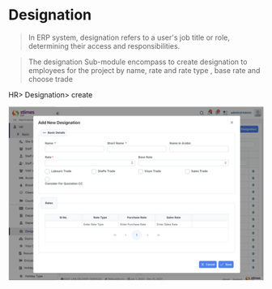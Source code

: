 # Designation 
> In ERP system, designation refers to a user's job title or role, determining their access and responsibilities.

>The designation Sub-module encompass to create designation to employees for the project by name, rate and rate type , base rate and choose trade

HR> Designation> create 

![alt text](<../../images/designation .png>)